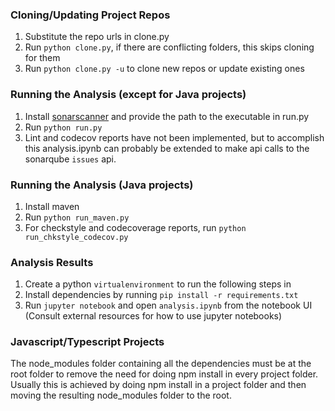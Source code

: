 ### Cloning/Updating Project Repos
1. Substitute the repo urls in clone.py
2. Run `python clone.py`, if there are conflicting folders, this skips cloning for them
3. Run `python clone.py -u` to clone new repos or update existing ones

### Running the Analysis (except for Java projects)
1. Install [sonarscanner](https://docs.sonarqube.org/latest/analysis/scan/sonarscanner/) and provide the path to the executable in run.py
2. Run `python run.py`
3. Lint and codecov reports have not been implemented, but to accomplish this analysis.ipynb can probably be extended to make api calls to the sonarqube `issues` api.

### Running the Analysis (Java projects)
1. Install maven
2. Run `python run_maven.py`
3. For checkstyle and codecoverage reports, run `python run_chkstyle_codecov.py`

### Analysis Results
1. Create a python `virtualenvironment` to run the following steps in
2. Install dependencies by running `pip install -r requirements.txt`
3. Run `jupyter notebook` and open `analysis.ipynb` from the notebook UI (Consult external resources for how to use jupyter notebooks)

### Javascript/Typescript Projects
 The node_modules folder containing all the dependencies must be at the root folder to remove the need for doing npm install in every project folder. Usually this is achieved by doing npm install in a project folder and then moving the resulting node_modules folder to the root.
